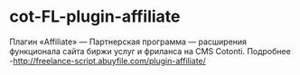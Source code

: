 # cot-FL-plugin-affiliate
Плагин «Affiliate» — Партнерская программа — расширения функционала сайта биржи услуг и фриланса на CMS Cotonti.
Подробнее -http://freelance-script.abuyfile.com/plugin-affiliate/
